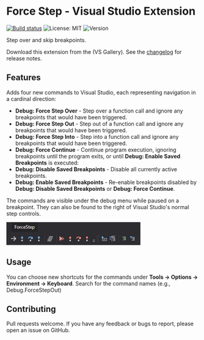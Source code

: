 # Force Step - Visual Studio Extension 

[![Build status](https://ci.appveyor.com/api/projects/status/ebifkut73l56lqwl/branch/main?svg=true
)](https://ci.appveyor.com/api/projects/status/ebifkut73l56lqwl/branch/main?svg=true)
<img alt="License: MIT" src="https://img.shields.io/badge/License-MIT-success.svg" />
  <img alt="Version" src="https://img.shields.io/badge/version-1.0-success.svg?cacheSeconds=2592000" />


Step over and skip breakpoints.

Download this extension from the (VS Gallery). See the [changelog](CHANGELOG.md) for release notes.

## Features

Adds four new commands to Visual Studio, each representing navigation in a cardinal direction:

- **Debug: Force Step Over** - Step over a function call and ignore any breakpoints that would have been triggered. 
- **Debug: Force Step Out** - Step out of a function call and ignore any breakpoints that would have been triggered.
- **Debug: Force Step Into** - Step into a function call and ignore any breakpoints that would have been triggered.
- **Debug: Force Continue** - Continue program execution, ignoring breakpoints until the program exits, or until **Debug: Enable Saved Breakpoints** is executed: 
- **Debug: Disable Saved Breakpoints** - Disable all currently active breakpoints.
- **Debug: Enable Saved Breakpoints** - Re-enable breakpoints disabled by **Debug: Disable Saved Breakpoints** or **Debug: Force Continue**.

The commands are visible under the debug menu while paused on a breakpoint. They can also be found to the right of Visual Studio's normal step controls.

![](Media/ForceStepIcons.jpg "Force Step Icons")

## Usage

You can choose new shortcuts for the commands under **Tools -> Options -> Environment -> Keyboard**. Search for the command names (e.g., Debug.ForceStepOut)


## Contributing

Pull requests welcome. If you have any feedback or bugs to report, please open an issue on GitHub.
